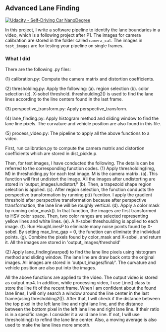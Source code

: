 ## Advanced Lane Finding
[![Udacity - Self-Driving Car NanoDegree](https://s3.amazonaws.com/udacity-sdc/github/shield-carnd.svg)](http://www.udacity.com/drive)


In this project, I write a software pipeline to identify the lane boundaries in a video, which is a following project after P1. The images for camera calibration are stored in the folder called `camera_cal`.  The images in `test_images` are for testing your pipeline on single frames. 

### What I did
There are the following .py files:

(1) calibration.py: Compute the camera matrix and distortion coefficients.

(2) thresholding.py: Apply the following: (a). region selection (b). color selection (c). X-sobel threshold.
    threshoulding2() is used to find the lane lines according to the line centers found in the last frame.
    
(3) perspective_transform.py: Apply perspective_transform.

(4) lane_finding.py: Apply histogram method and sliding window to find the lane line pixels. The curvature and vehicle
    position are also found in this file.
    
(5) process_video.py: The pipeline to apply all the above functions to a video.

First, run calibration.py to compute the camera matrix and distortion coefficients which are stored in dist_pickle.p.

Then, for test images, I have conducted the following. The details can be referred to the corresponding function codes.
(1) Apply thresholding(img, M) in thresholding.py for each test image. M is the camera matrix.
    (a). This function will first undistort the image. All the images after undistorting are stored in
    'output_images/undistort/'
    (b). Then, a trapezoid shape region selection is applied.
    (c). After region selection, the function conducts the perspective transformation by running pt() fucntion. I apply the
    gradient threshold after perspective transformation because after perspective transformation, the lane line will be
    roughly vertical.
    (d). Apply a color mask by running color_mask(). In that function, the images are first transformed to HSV color
    space. Then, two color ranges are selected representing yellow lines and white lines.
    (e). A X-sobel threshoulding is applied to each image.
    (f). Run HoughLinesP to eliminate many noise points found by X-sobel. By setting max_line_gap = 0, the function can
    eliminate the individual points.
    (g). Combine the pixels found by color_mask and X-sobel, and return it. All the images are stored in
     'output_images/threshold'

(2) Apply lane_finding(warped) to find the lane line pixels using histogram method and sliding window. The lane line are
draw back onto the original images. All images are stored in 'output_images/final/'. The curvature and vehicle position
are also put into the images.

All the above functions are applied to the video. The output video is stored as output.mp4. In addition, while
processing video, I use Line() class to store the line fit of the recent frame. When I am confident about the found
 lane lines, I will only search a window around the line center in the last frame(using thresholding2()). After that,
 I will check if the distance between the top pixel in the left lane line and right lane line, and the distance between
 the bottom pixel in the left lane line and right lane line. If their ratio is in a specific range. I consider it a
 valid lane line. If not, I will use thresholding() to refind the lane line center. Also, a moving average is also used
 to make the lane lines more smooth.
